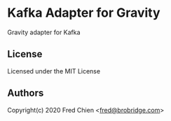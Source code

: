 # Kafka Adapter for Gravity

Gravity adapter for Kafka

## License

Licensed under the MIT License

## Authors

Copyright(c) 2020 Fred Chien <<fred@brobridge.com>>
